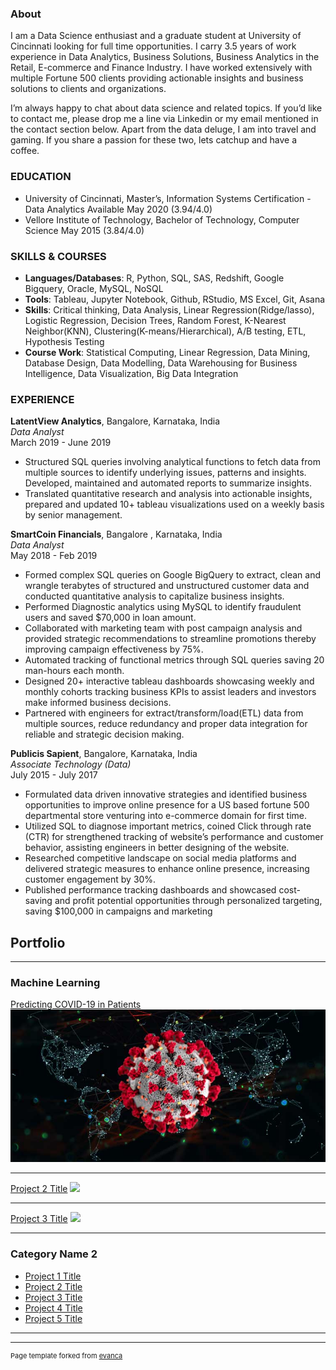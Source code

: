### About
I am a Data Science enthusiast and a graduate student at University of Cincinnati looking for full time opportunities. I carry 3.5 years of work experience in Data Analytics, Business Solutions, Business Analytics in the Retail, E-commerce and Finance Industry.
I have worked extensively with multiple Fortune 500 clients providing actionable insights and business solutions to clients and organizations.

I’m always happy to chat about data science and related topics. If you’d like to contact me, please drop me a line via Linkedin or my email mentioned in the contact section below. Apart from the data deluge, I am into travel and gaming. If you share a passion for these two, lets catchup and have a coffee.

### EDUCATION

* University of Cincinnati, Master’s, Information Systems Certification - Data Analytics Available May 2020 (3.94/4.0)
* Vellore Institute of Technology, Bachelor of Technology, Computer Science May 2015 (3.84/4.0)

### SKILLS & COURSES
* **Languages/Databases**: R, Python, SQL, SAS, Redshift, Google Bigquery, Oracle, MySQL, NoSQL
* **Tools**: Tableau, Jupyter Notebook, Github, RStudio, MS Excel, Git, Asana
* **Skills**: Critical thinking, Data Analysis, Linear Regression(Ridge/lasso), Logistic Regression, Decision Trees, Random
Forest, K-Nearest Neighbor(KNN), Clustering(K-means/Hierarchical), A/B testing, ETL, Hypothesis Testing
* **Course Work**: Statistical Computing, Linear Regression, Data Mining, Database Design, Data Modelling, Data
Warehousing for Business Intelligence, Data Visualization, Big Data Integration

### EXPERIENCE

**LatentView Analytics**, Bangalore, Karnataka, India
<br>*Data Analyst* </br>
March 2019 - June 2019

* Structured SQL queries involving analytical functions to fetch data from multiple sources to identify underlying
issues, patterns and insights. Developed, maintained and automated reports to summarize insights.
* Translated quantitative research and analysis into actionable insights, prepared and updated 10+ tableau
visualizations used on a weekly basis by senior management.

**SmartCoin Financials**, Bangalore , Karnataka, India 
<br>*Data Analyst*</br>
May 2018 - Feb 2019
* Formed complex SQL queries on Google BigQuery to extract, clean and wrangle terabytes of structured and
unstructured customer data and conducted quantitative analysis to capitalize business insights.
* Performed Diagnostic analytics using MySQL to identify fraudulent users and saved $70,000 in loan amount.
* Collaborated with marketing team with post campaign analysis and provided strategic recommendations to
streamline promotions thereby improving campaign effectiveness by 75%.
* Automated tracking of functional metrics through SQL queries saving 20 man-hours each month.
* Designed 20+ interactive tableau dashboards showcasing weekly and monthly cohorts tracking business KPIs to
assist leaders and investors make informed business decisions.
* Partnered with engineers for extract/transform/load(ETL) data from multiple sources, reduce redundancy and
proper data integration for reliable and strategic decision making.

**Publicis Sapient**, Bangalore, Karnataka, India 
<br>*Associate Technology (Data)*</br>
July 2015 - July 2017

* Formulated data driven innovative strategies and identified business opportunities to improve online presence for
a US based fortune 500 departmental store venturing into e-commerce domain for first time.
* Utilized SQL to diagnose important metrics, coined Click through rate (CTR) for strengthened tracking of website’s
performance and customer behavior, assisting engineers in better designing of the website.
* Researched competitive landscape on social media platforms and delivered strategic measures to enhance online
presence, increasing customer engagement by 30%.
* Published performance tracking dashboards and showcased cost-saving and profit potential opportunities through
personalized targeting, saving $100,000 in campaigns and marketing


## Portfolio

---

### Machine Learning

[Predicting COVID-19 in Patients](https://github.com/parthskuc/Predicitng-Covid-19-Coronavirus-in-patients/blob/master/Covid-19.pdf)
<img src="images/covid19.jpg?raw=true"/>

---
[Project 2 Title](/pdf/sample_presentation.pdf)
<img src="images/dummy_thumbnail.jpg?raw=true"/>

---
[Project 3 Title](http://example.com/)
<img src="images/dummy_thumbnail.jpg?raw=true"/>

---

### Category Name 2

- [Project 1 Title](http://example.com/)
- [Project 2 Title](http://example.com/)
- [Project 3 Title](http://example.com/)
- [Project 4 Title](http://example.com/)
- [Project 5 Title](http://example.com/)

---




---
<p style="font-size:11px">Page template forked from <a href="https://github.com/evanca/quick-portfolio">evanca</a></p>
<!-- Remove above link if you don't want to attibute -->
